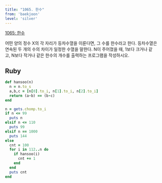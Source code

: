 ```yaml
---
title: "1065. 한수"
from: 'baekjoon'
level: 'silver'
---
```


[1065: 한수](https://www.acmicpc.net/problem/1065)

어떤 양의 정수 X의 각 자리가 등차수열을 이룬다면, 그 수를 한수라고 한다. 등차수열은 연속된 두 개의 수의 차이가 일정한 수열을 말한다. N이 주어졌을 때, 1보다 크거나 같고, N보다 작거나 같은 한수의 개수를 출력하는 프로그램을 작성하시오. 

## Ruby

```rb
def hansoo(n) 
  n = n.to_s 
  a,b,c = [n[0].to_i, n[1].to_i, n[2].to_i]
  return (a-b) == (b-c)
end

n = gets.chomp.to_i
if n <= 99 
  puts n
elsif n <= 110
  puts 99
elsif n == 1000 
  puts 144
else 
  cnt = 100
  for i in 112..n do
    if hansoo(i)
      cnt += 1
    end
  end
  puts cnt
end
```